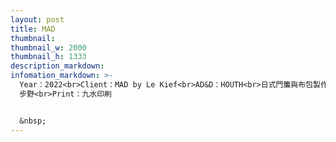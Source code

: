 ```yaml
---
layout: post
title: MAD
thumbnail:
thumbnail_w: 2000
thumbnail_h: 1333
description_markdown:
infomation_markdown: >-
  Year：2022<br>Client：MAD by Le Kief<br>AD&D：HOUTH<br>日式門簾與布包製作：wildfabric
  步野<br>Print：九水印刷


  &nbsp;
---
```

